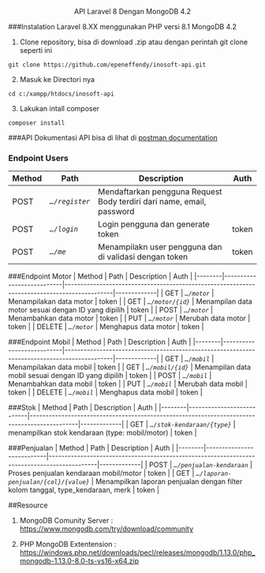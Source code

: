 <p align="center">API Laravel 8 Dengan MongoDB 4.2</p>

###Instalation
Laravel 8.XX menggunakan PHP versi 8.1 MongoDB 4.2

1. Clone repository, bisa di download .zip atau dengan perintah git clone seperti ini
```
git clone https://github.com/epeneffendy/inosoft-api.git
```

2. Masuk ke Directori nya
```
cd c:/xampp/htdocs/inosoft-api
```

3. Lakukan intall composer
```
composer install
```

###API
Dokumentasi API bisa di lihat di [postman documentation](https://documenter.getpostman.com/view/2058663/2s93eX1DTb)
### Endpoint Users 
| Method | Path                      | Description                                                                                 | Auth        |
|--------|---------------------------|---------------------------------------------------------------------------------------------|-------------|
| POST   | *`…/register`*           | Mendaftarkan pengguna Request Body terdiri dari name, email, password                       |             |
| POST   | *`…/login`*              | Login pengguna dan generate token                                                           | token       |
| POST   | *`…/me`*                 | Menampilakn user pengguna dan di validasi dengan token                                      | token       |

###Endpoint Motor
| Method | Path                      | Description                                                                                 | Auth        |
|--------|---------------------------|---------------------------------------------------------------------------------------------|-------------|
| GET   | *`…/motor`*               | Menampilakan data motor                                                                     | token            |
| GET   | *`…/motor/{id}`*          | Menampilan data motor sesuai dengan ID yang dipilih                                         | token       |
| POST   | *`…/motor`*              | Menambahkan data motor                                       | token       |
| PUT   | *`…/motor`*              | Merubah data motor                                       | token       |
| DELETE   | *`…/motor`*              | Menghapus data motor                                       | token       |

###Endpoint Mobil
| Method | Path                      | Description                                                                                 | Auth        |
|--------|---------------------------|---------------------------------------------------------------------------------------------|-------------|
| GET   | *`…/mobil`*               | Menampilakan data mobil                                                                     | token            |
| GET   | *`…/mobil/{id}`*          | Menampilan data mobil sesuai dengan ID yang dipilih                                         | token       |
| POST   | *`…/mobil`*              | Menambahkan data mobil                                       | token       |
| PUT   | *`…/mobil`*              | Merubah data mobil                                       | token       |
| DELETE   | *`…/mobil`*              | Menghapus data mobil                                       | token       |

###Stok
| Method | Path                      | Description                                                                                 | Auth        |
|--------|---------------------------|---------------------------------------------------------------------------------------------|-------------|
| GET   | *`…/stok-kendaraan/{type}`*               | menampilkan stok kendaraan (type: mobil/motor)                                                                     | token            |

###Penjualan
| Method | Path                      | Description                                                                                 | Auth        |
|--------|---------------------------|---------------------------------------------------------------------------------------------|-------------|
| POST   | *`…/penjualan-kendaraan`*               | Proses penjualan kendaraan mobil/motor                                                                      | token            |
| GET   | *`…/laporan-penjualan/{col}/{value}`*               | Menampilkan laporan penjualan dengan filter kolom tanggal, type_kendaraan, merk                                                                      | token            |

##Resource
1. MongoDB Comunity Server : https://www.mongodb.com/try/download/community

2. PHP MongoDB Extentension : https://windows.php.net/downloads/pecl/releases/mongodb/1.13.0/php_mongodb-1.13.0-8.0-ts-vs16-x64.zip


